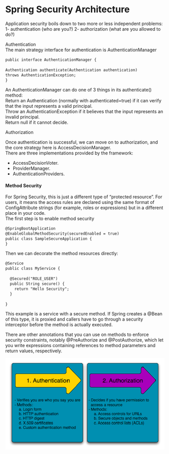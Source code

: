 # Spring Security Architecture  

Application security boils down to two more or less independent problems: 
1- authentication (who are you?) 
2- authorization (what are you allowed to do?)

Authentication  
The main strategy interface for authentication is AuthenticationManager  
```
public interface AuthenticationManager {

Authentication authenticate(Authentication authentication)
throws AuthenticationException;
}
```  
An AuthenticationManager can do one of 3 things in its authenticate() method:  
Return an Authentication (normally with authenticated=true) if it can verify that the input represents a valid principal.  
Throw an AuthenticationException if it believes that the input represents an invalid principal.  
Return null if it cannot decide.

Authorization  

Once authentication is successful, we can move on to authorization, and the core strategy here is AccessDecisionManager.  
There are three implementations provided by the framework:  
- AccessDecisionVoter.  
- ProviderManager.  
- AuthenticationProviders.  

#### Method Security  

For Spring Security, this is just a different type of “protected resource”. For users, it means the access rules are declared using the same format of ConfigAttribute strings (for example, roles or expressions) but in a different place in your code.  
The first step is to enable method security  

```  
@SpringBootApplication
@EnableGlobalMethodSecurity(securedEnabled = true)
public class SampleSecureApplication {
}
``` 

Then we can decorate the method resources directly:  

```
@Service
public class MyService {

  @Secured("ROLE_USER")
  public String secure() {
    return "Hello Security";
  }

}
```  
This example is a service with a secure method. If Spring creates a @Bean of this type, it is proxied and callers have to go through a security interceptor before the method is actually executed.  

There are other annotations that you can use on methods to enforce security constraints, notably @PreAuthorize and @PostAuthorize, which let you write expressions containing references to method parameters and return values, respectively.  


  ![alt text](assets01/Read16.png)
